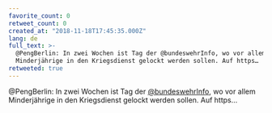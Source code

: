 ```yaml
---
favorite_count: 0
retweet_count: 0
created_at: "2018-11-18T17:45:35.000Z"
lang: de
full_text: >-
  @PengBerlin: In zwei Wochen ist Tag der @bundeswehrInfo, wo vor allem
  Minderjährige in den Kriegsdienst gelockt werden sollen. Auf https…
retweeted: true
---
```


@PengBerlin: In zwei Wochen ist Tag der
[@bundeswehrInfo](https://twitter.com/bundeswehrInfo), wo vor allem
Minderjährige in den Kriegsdienst gelockt werden sollen. Auf https…
